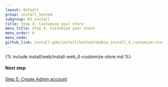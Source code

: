 ```yaml
---
layout: default
group: install_hosted
subgroup: 03_install
title: Step 4. Customize your store
menu_title: Step 4. Customize your store
menu_order: 6
menu_node: 
github_link: install-gde/install/hosted/newbie_install_4_customize-store.md
---
```


{% include install/web/install-web_4-customize-store.md %}

#### Next step
<a href="{{ site.gdeurl }}install-gde/install/hosted/newbie_install_5_create-admin.html">Step 5. Create Admin account</a>